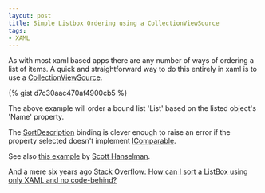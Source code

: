```yaml
---
layout: post
title: Simple Listbox Ordering using a CollectionViewSource
tags: 
- XAML
---
```

As with most xaml based apps there are any number of ways of ordering a list of items. A quick and straightforward way to do this entirely in xaml is to use a [CollectionViewSource](https://msdn.microsoft.com/en-us/library/system.windows.data.collectionviewsource(v=vs.110).aspx).

{% gist d7c30aac470af4900cb5 %}

The above example will order a bound list 'List' based on the listed object's 'Name' property. 

The [SortDescription](https://msdn.microsoft.com/en-us/library/system.componentmodel.sortdescription(v=vs.110).aspx) binding is clever enough to raise an error if the property selected doesn't implement [IComparable](https://msdn.microsoft.com/en-us/library/system.icomparable(v=vs.110).aspx).

See also [this example](http://www.hanselman.com/blog/CollectionViewSourceIsCrazyUsefulForBindingToFilteredObservableCollectionsOnWindowsPhone8.aspx) by [Scott Hanselman](http://www.hanselman.com).

And a mere six years ago [Stack Overflow: How can I sort a ListBox using only XAML and no code-behind?](http://stackoverflow.com/questions/1280704/how-can-i-sort-a-listbox-using-only-xaml-and-no-code-behind)

